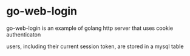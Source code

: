 # go-web-login
go-web-login is an example of golang http server that uses cookie authenticaton

users, including their current session token, are stored in a mysql table
